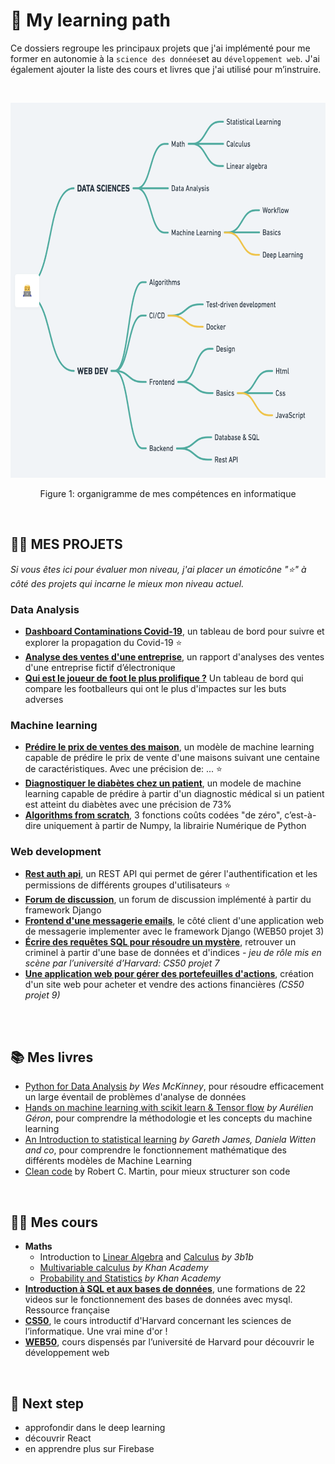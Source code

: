 # 🧠 My learning path
Ce dossiers regroupe les principaux projets que j'ai implémenté pour me former en autonomie à la `science des données`et au `développement web`. J'ai  également ajouter la liste des cours et livres que j'ai utilisé pour m’instruire. 

<br>
<p align="center">
  <img src="img/learning_map.png" alt="learning_map" height="600">
</p>
<p align="center">Figure 1: organigramme de mes compétences en informatique</p>
<br>


## 👨‍💻 MES PROJETS
*Si vous êtes ici pour évaluer mon niveau, j'ai placer un émoticône "⭐️"  à côté des projets qui incarne le mieux mon niveau actuel.* 

### Data Analysis
- **[Dashboard Contaminations Covid-19]()**, un tableau de bord pour suivre et explorer la propagation du Covid-19 ⭐️ 
- **[Analyse des ventes d'une entreprise]()**, un rapport d'analyses des ventes d'une entreprise fictif d’électronique
- **[Qui est le joueur de foot le plus prolifique ?]()** Un tableau de bord qui compare les footballeurs qui ont le plus d'impactes sur les buts adverses 

    
### Machine learning
- **[Prédire le prix de ventes des maison]()**, un modèle de machine learning capable de prédire le prix de vente d'une maisons suivant une centaine de caractéristiques. Avec une précision de: ... ⭐️
- **[Diagnostiquer le diabètes chez un patient]()**, un modele de machine learning capable de prédire à partir d'un diagnostic médical si un patient est atteint du diabètes avec une précision de 73% 
- **[Algorithms from scratch]()**, 3 fonctions coûts codées "de zéro", c’est-à-dire uniquement  à partir de Numpy, la librairie Numérique de Python

    
### Web development
- **[Rest auth api]()**, un REST API qui permet de gérer l'authentification et les permissions de différents groupes d'utilisateurs ⭐️
- **[Forum de discussion]()**, un forum de discussion implémenté à partir du framework Django
- **[Frontend d'une messagerie emails]()**, le côté client d'une application web de messagerie implementer avec le framework Django (WEB50 projet 3)
- **[Écrire des requêtes SQL pour résoudre un mystère]()**, retrouver un criminel à partir d'une base de données et d'indices *- jeu de rôle mis en scène par l’université d’Harvard: CS50 projet 7*
- **[Une application web pour gérer des portefeuilles d'actions]()**, création d'un site web pour acheter et vendre des actions financières  *(CS50 projet 9)* 
<br>
<br>

## 📚 Mes livres
- [Python for Data Analysis](https://www.oreilly.com/library/view/python-for-data/9781449323592/) *by Wes McKinney*, pour résoudre efficacement un large éventail de problèmes d'analyse de données
- [Hands on machine learning with scikit learn & Tensor flow](https://www.amazon.fr/Hands-Machine-Learning-Scikit-learn-Tensorflow-dp-1492032646/dp/1492032646/ref=dp_ob_title_bk) *by Aurélien Géron*, pour comprendre la méthodologie et les concepts du machine learning
- [An Introduction to statistical learning](https://www.statlearning.com/) *by Gareth James, Daniela Witten and co*, pour comprendre le fonctionnement mathématique des différents modèles de Machine Learning 
- [Clean code](https://www.amazon.com/Clean-Code-Handbook-Software-Craftsmanship/dp/0132350882) by Robert C. Martin, pour mieux structurer son code
<br>

## 👩‍🏫 Mes cours
- **Maths**
    - Introduction to [Linear Algebra](https://www.youtube.com/playlist?list=PLZHQObOWTQDPD3MizzM2xVFitgF8hE_ab) and [Calculus](https://www.youtube.com/playlist?list=PLZHQObOWTQDMsr9K-rj53DwVRMYO3t5Yr) *by 3b1b*
    - [Multivariable calculus](https://www.khanacademy.org/math/multivariable-calculus) *by* *Khan Academy*
    - [Probability and Statistics](https://www.khanacademy.org/math/statistics-probability) *by Khan Academy*
- **[Introduction à SQL et aux bases de données](https://www.youtube.com/watch?v=3KwmNNucIjA&list=PLrSOXFDHBtfGl66sXijiN8SU9YJaM_EQg)**, une formations de 22 videos sur le fonctionnement des bases de données avec mysql. Ressource française 
- **[CS50](https://cs50.harvard.edu/x/2021/)**, le cours introductif d'Harvard concernant les sciences de l’informatique. Une vrai mine d'or !  
- **[WEB50](https://cs50.harvard.edu/web/2020/)**, cours dispensés par l’université de Harvard pour découvrir le développement web
<br>

## 🚀 Next step
- approfondir dans le deep learning
- découvrir React
- en apprendre plus sur Firebase
